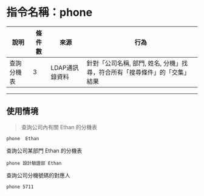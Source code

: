 # 指令名稱：phone

| 說明 | 條件數 | 來源 | 行為 |
| --- | --- | --- | --- |
| 查詢分機表 | 3 | LDAP通訊錄資料 | 針對「公司名稱, 部門, 姓名, 分機」找尋，符合所有「搜尋條件」的「交集」結果 |

---

## 使用情境

> 查詢公司內有關 Ethan 的分機表

```
phone  Ethan
```

查詢公司某部門 Ethan 的分機表

```
phone 設計驗證部 Ethan
```

查詢公司分機號碼的對應人

```
phone 5711
```



